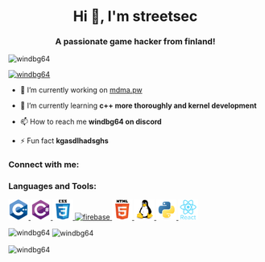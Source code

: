 <h1 align="center">Hi 👋, I'm streetsec</h1>
<h3 align="center">A passionate game hacker from finland!</h3>

<p align="left"> <img src="https://komarev.com/ghpvc/?username=windbg64&label=Profile%20views&color=0e75b6&style=flat" alt="windbg64" /> </p>

<p align="left"> <a href="https://github.com/ryo-ma/github-profile-trophy"><img src="https://github-profile-trophy.vercel.app/?username=windbg64" alt="windbg64" /></a> </p>

- 🔭 I’m currently working on [mdma.pw](private)

- 🌱 I’m currently learning **c++ more thoroughly and kernel development**

- 📫 How to reach me **windbg64 on discord**

- ⚡ Fun fact **kgasdlhadsghs**

<h3 align="left">Connect with me:</h3>
<p align="left">
</p>

<h3 align="left">Languages and Tools:</h3>
<p align="left"> <a href="https://www.w3schools.com/cpp/" target="_blank" rel="noreferrer"> <img src="https://raw.githubusercontent.com/devicons/devicon/master/icons/cplusplus/cplusplus-original.svg" alt="cplusplus" width="40" height="40"/> </a> <a href="https://www.w3schools.com/cs/" target="_blank" rel="noreferrer"> <img src="https://raw.githubusercontent.com/devicons/devicon/master/icons/csharp/csharp-original.svg" alt="csharp" width="40" height="40"/> </a> <a href="https://www.w3schools.com/css/" target="_blank" rel="noreferrer"> <img src="https://raw.githubusercontent.com/devicons/devicon/master/icons/css3/css3-original-wordmark.svg" alt="css3" width="40" height="40"/> </a> <a href="https://firebase.google.com/" target="_blank" rel="noreferrer"> <img src="https://www.vectorlogo.zone/logos/firebase/firebase-icon.svg" alt="firebase" width="40" height="40"/> </a> <a href="https://www.w3.org/html/" target="_blank" rel="noreferrer"> <img src="https://raw.githubusercontent.com/devicons/devicon/master/icons/html5/html5-original-wordmark.svg" alt="html5" width="40" height="40"/> </a> <a href="https://www.linux.org/" target="_blank" rel="noreferrer"> <img src="https://raw.githubusercontent.com/devicons/devicon/master/icons/linux/linux-original.svg" alt="linux" width="40" height="40"/> </a> <a href="https://www.python.org" target="_blank" rel="noreferrer"> <img src="https://raw.githubusercontent.com/devicons/devicon/master/icons/python/python-original.svg" alt="python" width="40" height="40"/> </a> <a href="https://reactjs.org/" target="_blank" rel="noreferrer"> <img src="https://raw.githubusercontent.com/devicons/devicon/master/icons/react/react-original-wordmark.svg" alt="react" width="40" height="40"/> </a> </p>

<p><img align="left" src="https://github-readme-stats.vercel.app/api/top-langs?username=windbg64&show_icons=true&locale=en&layout=compact" alt="windbg64" /></p>

<p>&nbsp;<img align="center" src="https://github-readme-stats.vercel.app/api?username=windbg64&show_icons=true&locale=en" alt="windbg64" /></p>

<p><img align="center" src="https://github-readme-streak-stats.herokuapp.com/?user=windbg64&" alt="windbg64" /></p>
